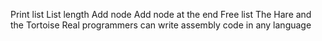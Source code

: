 Print list
List length
Add node
Add node at the end
Free list
The Hare and the Tortoise
Real programmers can write assembly code in any language
